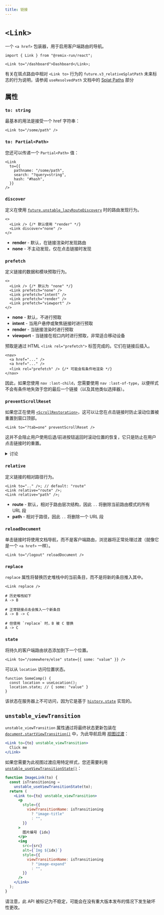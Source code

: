 ```yaml
---
title: 链接
---
```


# `<Link>`

一个 `<a href>` 包装器，用于启用客户端路由的导航。

```tsx
import { Link } from "@remix-run/react";

<Link to="/dashboard">Dashboard</Link>;
```

<docs-info>有关在斑点路由中相对 `<Link to>` 行为的 `future.v3_relativeSplatPath` 未来标志的行为说明，请参阅 `useResolvedPath` 文档中的 [Splat Paths][relativesplatpath] 部分</docs-info>

## 属性

### `to: string`

最基本的用法是接受一个 href 字符串：

```tsx
<Link to="/some/path" />
```

### `to: Partial<Path>`

您还可以传递一个 `Partial<Path>` 值：

```tsx
<Link
  to={{
    pathname: "/some/path",
    search: "?query=string",
    hash: "#hash",
  }}
/>
```

### `discover`

定义在使用 [`future.unstable_lazyRouteDiscovery`][lazy-route-discovery] 时的路由发现行为。

```tsx
<>
  <Link /> {/* 默认使用 "render" */}
  <Link discover="none" />
</>
```

- **render** - 默认，在链接渲染时发现路由
- **none** - 不主动发现，仅在点击链接时发现

### `prefetch`

定义链接的数据和模块预取行为。

```tsx
<>
  <Link /> {/* 默认为 "none" */}
  <Link prefetch="none" />
  <Link prefetch="intent" />
  <Link prefetch="render" />
  <Link prefetch="viewport" />
</>
```

- **none** - 默认，不进行预取
- **intent** - 当用户悬停或聚焦链接时进行预取
- **render** - 当链接渲染时进行预取
- **viewport** - 当链接在视口内时进行预取，非常适合移动设备

预取是通过 HTML `<link rel="prefetch">` 标签完成的。它们在链接后插入。

```tsx
<nav>
  <a href="..." />
  <a href="..." />
  <link rel="prefetch" /> {/* 可能会有条件地渲染 */}
</nav>
```

因此，如果您使用 `nav :last-child`，您需要使用 `nav :last-of-type`，以便样式不会有条件地失效于您的最后一个链接（以及其他类似选择器）。

### `preventScrollReset`

如果您正在使用 [`<ScrollRestoration>`][scroll-restoration-component]，这可以让您在点击链接时防止滚动位置被重置到窗口顶部。

```tsx
<Link to="?tab=one" preventScrollReset />
```

这并不会阻止用户使用后退/前进按钮返回时滚动位置的恢复，它只是防止在用户点击链接时的重置。

<details>

<summary>讨论</summary>

您可能希望这种行为的一个例子是一个操作 URL 查询参数的标签列表，这些标签不在页面顶部。您不希望滚动位置跳到顶部，因为这可能会使切换的内容滚出视口！

```text
      ┌─────────────────────────┐
      │                         ├──┐
      │                         │  │
      │                         │  │ 已滚动
      │                         │  │ 超出视图
      │                         │  │
      │                         │ ◄┘
    ┌─┴─────────────────────────┴─┐
    │                             ├─┐
    │                             │ │ 视口
    │   ┌─────────────────────┐   │ │
    │   │  tab   tab   tab    │   │ │
    │   ├─────────────────────┤   │ │
    │   │                     │   │ │
    │   │                     │   │ │
    │   │ 内容                │   │ │
    │   │                     │   │ │
    │   │                     │   │ │
    │   └─────────────────────┘   │ │
    │                             │◄┘
    └─────────────────────────────┘

```

</details>

### `relative`

定义链接的相对路径行为。

```tsx
<Link to=".." />; // default: "route"
<Link relative="route" />;
<Link relative="path" />;
```

- **route** - 默认，相对于路由层次结构，因此 `..` 将删除当前路由模式的所有 URL 段
- **path** - 相对于路径，因此 `..` 将删除一个 URL 段

### `reloadDocument`

单击链接时将使用文档导航，而不是客户端路由，浏览器将正常处理过渡（就像它是一个 `<a href>` 一样）。

```tsx
<Link to="/logout" reloadDocument />
```

### `replace`

`replace` 属性将替换历史堆栈中的当前条目，而不是将新的条目推入其中。

```tsx
<Link replace />
```

```
# 历史堆栈如下
A -> B

# 正常链接点击会推入一个新条目
A -> B -> C

# 但使用 `replace` 时，B 被 C 替换
A -> C
```

### `state`

将持久的客户端路由状态添加到下一个位置。

```tsx
<Link to="/somewhere/else" state={{ some: "value" }} />
```

可以从 `location` 访问位置状态。

```tsx
function SomeComp() {
  const location = useLocation();
  location.state; // { some: "value" }
}
```

该状态在服务器上不可访问，因为它是基于 [`history.state`][history-state] 实现的。

## `unstable_viewTransition`

`unstable_viewTransition` 属性通过将最终状态更新包装在 [`document.startViewTransition()`][document-start-view-transition] 中，为此导航启用 [视图过渡][view-transitions]：

```jsx
<Link to={to} unstable_viewTransition>
  Click me
</Link>
```

如果您需要为此视图过渡应用特定样式，您还需要利用 [`unstable_useViewTransitionState()`][use-view-transition-state]：

```jsx
function ImageLink(to) {
  const isTransitioning =
    unstable_useViewTransitionState(to);
  return (
    <Link to={to} unstable_viewTransition>
      <p
        style={{
          viewTransitionName: isTransitioning
            ? "image-title"
            : "",
        }}
      >
        图片编号 {idx}
      </p>
      <img
        src={src}
        alt={`Img ${idx}`}
        style={{
          viewTransitionName: isTransitioning
            ? "image-expand"
            : "",
        }}
      />
    </Link>
  );
}
```

<docs-warning>
请注意，此 API 被标记为不稳定，可能会在没有重大版本发布的情况下发生破坏性更改。
</docs-warning>

[scroll-restoration-component]: ./scroll-restoration
[history-state]: https://developer.mozilla.org/en-US/docs/Web/API/History/state
[view-transitions]: https://developer.mozilla.org/en-US/docs/Web/API/View_Transitions_API
[document-start-view-transition]: https://developer.mozilla.org/en-US/docs/Web/API/Document/startViewTransition
[use-view-transition-state]: ../hooks/use-view-transition-state
[relativesplatpath]: ../hooks/use-resolved-path#splat-paths
[lazy-route-discovery]: ../guides/lazy-route-discovery